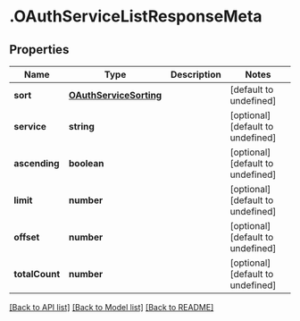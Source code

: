 # .OAuthServiceListResponseMeta

## Properties

Name | Type | Description | Notes
------------ | ------------- | ------------- | -------------
**sort** | [**OAuthServiceSorting**](OAuthServiceSorting.md) |  | [default to undefined]
**service** | **string** |  | [optional] [default to undefined]
**ascending** | **boolean** |  | [optional] [default to undefined]
**limit** | **number** |  | [optional] [default to undefined]
**offset** | **number** |  | [optional] [default to undefined]
**totalCount** | **number** |  | [optional] [default to undefined]


[[Back to API list]](../README.md#documentation-for-api-endpoints) [[Back to Model list]](../README.md#documentation-for-models) [[Back to README]](../README.md)
